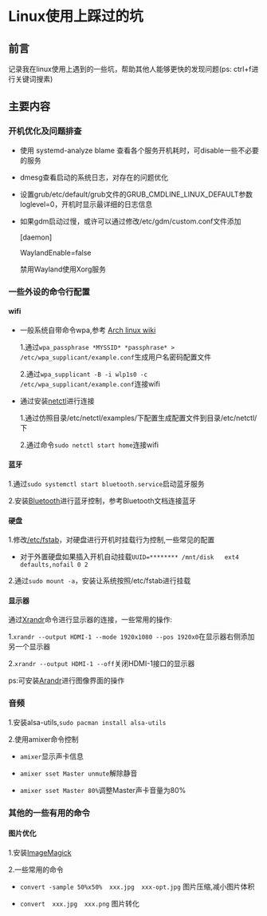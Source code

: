 # Linux使用上踩过的坑

## 前言

记录我在linux使用上遇到的一些坑，帮助其他人能够更快的发现问题(ps: ctrl+f进行关键词搜素)

## 主要内容

### 开机优化及问题排查

- 使用 systemd-analyze blame 查看各个服务开机耗时，可disable一些不必要的服务

- dmesg查看启动的系统日志，对存在的问题优化

- 设置grub/etc/default/grub文件的GRUB_CMDLINE_LINUX_DEFAULT参数loglevel=0，开机时显示最详细的日志信息

- 如果gdm启动过慢，或许可以通过修改/etc/gdm/custom.conf文件添加
  
  [daemon]
  
  WaylandEnable=false
  
  禁用Wayland使用Xorg服务

### 一些外设的命令行配置

#### wifi

- 一般系统自带命令wpa,参考 [Arch linux wiki](https://wiki.archlinux.org/index.php/WPA_supplicant)
  
  1.通过`wpa_passphrase *MYSSID* *passphrase* > /etc/wpa_supplicant/example.conf`生成用户名密码配置文件
  
  2.通过`wpa_supplicant -B -i wlp1s0 -c /etc/wpa_supplicant/example.conf`连接wifi

- 通过安装[netctl](https://wiki.archlinux.org/index.php/Netctl)进行连接
  
  1.通过仿照目录/etc/netctl/examples/下配置生成配置文件到目录/etc/netctl/下
  
  2.通过命令`sudo netctl start home`连接wifi

#### 蓝牙

1.通过`sudo systemctl start bluetooth.service`启动蓝牙服务

2.安装[Bluetooth](https://en.wikipedia.org/wiki/Bluetooth)进行蓝牙控制，参考Bluetooth文档连接蓝牙

#### 硬盘

1.修改[/etc/fstab](https://en.wikipedia.org/wiki/Fstab)，对硬盘进行开机时挂载行为控制,一些常见的配置

- 对于外置硬盘如果插入开机自动挂载`UUID=******** /mnt/disk   ext4    defaults,nofail 0 2 `

2.通过`sudo mount -a`，安装让系统按照/etc/fstab进行挂载

#### 显示器

通过[Xrandr](https://wiki.archlinux.org/index.php/Xrandr)命令进行显示器的连接，一些常用的操作:

1.`xrandr --output HDMI-1 --mode 1920x1080 --pos 1920x0`在显示器右侧添加另一个显示器

2.`xrandr --output HDMI-1 --off`关闭HDMI-1接口的显示器

ps:可安装[Arandr](https://christian.amsuess.com/tools/arandr/)进行图像界面的操作

### 音频

1.安装alsa-utils,`sudo pacman install alsa-utils`

2.使用amixer命令控制

- `amixer`显示声卡信息

- `amixer sset Master unmute`解除静音

- `amixer sset Master 80%`调整Master声卡音量为80%

### 其他的一些有用的命令

#### 图片优化

1.安装[ImageMagick](https://wiki.archlinux.org/index.php/ImageMagick)

2.一些常用的命令

- `convert -sample 50%x50%  xxx.jpg  xxx-opt.jpg` 图片压缩,减小图片体积

- `convert  xxx.jpg  xxx.png` 图片转化
